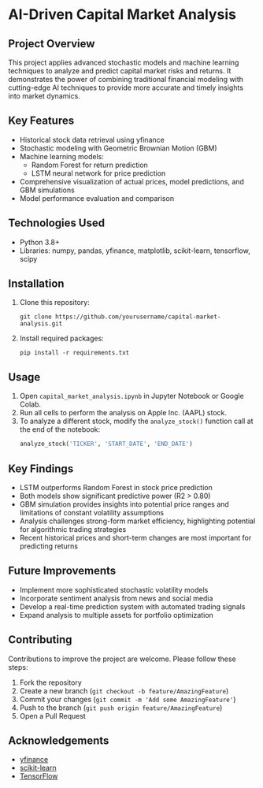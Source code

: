 # AI-Driven Capital Market Analysis

## Project Overview
This project applies advanced stochastic models and machine learning techniques to analyze and predict capital market risks and returns. It demonstrates the power of combining traditional financial modeling with cutting-edge AI techniques to provide more accurate and timely insights into market dynamics.

## Key Features
- Historical stock data retrieval using yfinance
- Stochastic modeling with Geometric Brownian Motion (GBM)
- Machine learning models:
  - Random Forest for return prediction
  - LSTM neural network for price prediction
- Comprehensive visualization of actual prices, model predictions, and GBM simulations
- Model performance evaluation and comparison

## Technologies Used
- Python 3.8+
- Libraries: numpy, pandas, yfinance, matplotlib, scikit-learn, tensorflow, scipy

## Installation
1. Clone this repository:
   ```
   git clone https://github.com/yourusername/capital-market-analysis.git
   ```
2. Install required packages:
   ```
   pip install -r requirements.txt
   ```

## Usage
1. Open `capital_market_analysis.ipynb` in Jupyter Notebook or Google Colab.
2. Run all cells to perform the analysis on Apple Inc. (AAPL) stock.
3. To analyze a different stock, modify the `analyze_stock()` function call at the end of the notebook:
   ```python
   analyze_stock('TICKER', 'START_DATE', 'END_DATE')
   ```

## Key Findings
- LSTM outperforms Random Forest in stock price prediction
- Both models show significant predictive power (R2 > 0.80)
- GBM simulation provides insights into potential price ranges and limitations of constant volatility assumptions
- Analysis challenges strong-form market efficiency, highlighting potential for algorithmic trading strategies
- Recent historical prices and short-term changes are most important for predicting returns

## Future Improvements
- Implement more sophisticated stochastic volatility models
- Incorporate sentiment analysis from news and social media
- Develop a real-time prediction system with automated trading signals
- Expand analysis to multiple assets for portfolio optimization

## Contributing
Contributions to improve the project are welcome. Please follow these steps:
1. Fork the repository
2. Create a new branch (`git checkout -b feature/AmazingFeature`)
3. Commit your changes (`git commit -m 'Add some AmazingFeature'`)
4. Push to the branch (`git push origin feature/AmazingFeature`)
5. Open a Pull Request


## Acknowledgements
- [yfinance](https://github.com/ranaroussi/yfinance)
- [scikit-learn](https://scikit-learn.org/)
- [TensorFlow](https://www.tensorflow.org/)
